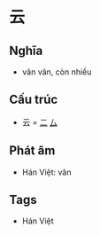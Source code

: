 # 云

## Nghĩa

* vân vân, còn nhiều

## Cấu trúc
* 云 = [二](二.md) [厶](厶.md)

## Phát âm

* Hán Việt: vân

## Tags
* Hán Việt

<script>window.HANZI_FIELD='云';</script>
